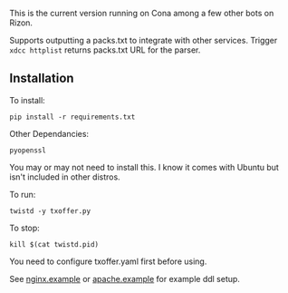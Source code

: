 This is the current version running on Cona among a few other bots on Rizon.

Supports outputting a packs.txt to integrate with other services. Trigger `xdcc httplist` returns packs.txt URL for the parser.

## Installation

To install:

`pip install -r requirements.txt`

Other Dependancies:

`pyopenssl`

You may or may not need to install this. I know it comes with Ubuntu but isn't included in other distros.

To run:

`twistd -y txoffer.py`

To stop:

`kill $(cat twistd.pid)`

You need to configure txoffer.yaml first before using.

See [nginx.example](nginx.example) or [apache.example](apache.example) for example ddl setup.
